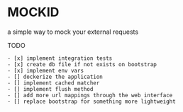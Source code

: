 # MOCKID

a simple way to mock your external requests

TODO
```
- [x] implement integration tests
- [x] create db file if not exists on bootstrap
- [x] implement env vars
- [] dockerize the application
- [] implement cached matcher
- [] implement flush method
- [] add more url mappings through the web interface
- [] replace bootstrap for something more lightweight
```
